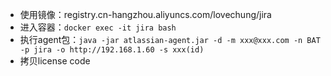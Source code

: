 - 使用镜像：registry.cn-hangzhou.aliyuncs.com/lovechung/jira
- 进入容器：`docker exec -it jira bash`
- 执行agent包：`java -jar atlassian-agent.jar -d -m xxx@xxx.com -n BAT -p jira -o http://192.168.1.60 -s xxx(id)`
- 拷贝license code
